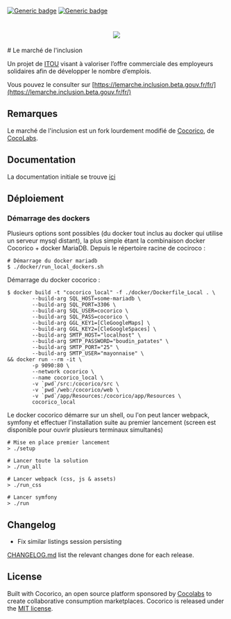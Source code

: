 [![Generic badge](https://img.shields.io/badge/ITOU-Oh_Oui-lightgreen.svg)](https://shields.io/)
[![Generic badge](https://img.shields.io/badge/État-En_Construction-yellow.svg)](https://shields.io/)
<h1 align="center">
    <img src="https://lemarche.inclusion.beta.gouv.fr/images/Logo-marche.png" />
</h1>
# Le marché de l'inclusion

Un projet de [ITOU](https://beta.gouv.fr/startups/itou.html) visant à
valoriser l’offre commerciale des employeurs solidaires afin de développer le nombre d’emplois.

Vous pouvez le consulter sur [https://lemarche.inclusion.beta.gouv.fr/fr/](https://lemarche.inclusion.beta.gouv.fr/fr/)

## Remarques
Le marché de l'inclusion est un fork lourdement modifié de [Cocorico](https://github.com/Cocolabs-SAS/cocorico), de [CocoLabs](https://www.cocolabs.com/en/?utm_source=google&utm_medium=cpc&utm_campaign=1485295889&utm_term=cocolabs&utm_content=284163607647&campaignid=1485295889&utm_source=google&utm_medium=cpc&gclid=CjwKCAjwy42FBhB2EiwAJY0yQlR2JYmQuW93jNtEG_mGi8SC_cscrJWef06jtCAudDm8AvtMWfY0oRoCiU0QAvD_BwE).

## Documentation
La documentation initiale se trouve [ici](doc/index.md)

## Déploiement
### Démarrage des dockers
Plusieurs options sont possibles (du docker tout inclus au docker qui utilise un serveur mysql distant), la plus simple étant la combinaison docker Cocorico + docker MariaDB.
Depuis le répertoire racine de cociroco :
```
# Démarrage du docker mariadb
$ ./docker/run_local_dockers.sh
```

Démarrage du docker cocorico :
```
$ docker build -t "cocorico_local" -f ./docker/Dockerfile_Local . \
        --build-arg SQL_HOST=some-mariadb \
        --build-arg SQL_PORT=3306 \
        --build-arg SQL_USER=cocorico \
        --build-arg SQL_PASS=cocorico \
        --build-arg GGL_KEY1=[CleGoogleMaps] \
        --build-arg GGL_KEY2=[CleGoogleSpaces] \
        --build-arg SMTP_HOST="localhost" \
        --build-arg SMTP_PASSWORD="boudin_patates" \
        --build-arg SMTP_PORT="25" \
        --build-arg SMTP_USER="mayonnaise" \
&& docker run --rm -it \
        -p 9090:80 \
        --network cocorico \
        --name cocorico_local \
        -v `pwd`/src:/cocorico/src \
        -v `pwd`/web:/cocorico/web \
        -v `pwd`/app/Resources:/cocorico/app/Resources \
        cocorico_local
```
Le docker cocorico démarre sur un shell, ou l'on peut lancer webpack, symfony et effectuer l'installation suite au premier lancement (screen est disponible pour ouvrir plusieurs terminaux simultanés)
```
# Mise en place premier lancement
> ./setup

# Lancer toute la solution
> ./run_all

# Lancer webpack (css, js & assets)
> ./run_css

# Lancer symfony
> ./run
```

## Changelog
 - Fix similar listings session persisting

[CHANGELOG.md](CHANGELOG.md) list the relevant changes done for each release.

## License

Built with Cocorico, an open source platform sponsored by [Cocolabs](https://www.cocolabs.com/en/?utm_source=github&utm_medium=cocorico-page&utm_campaign=organic) to create collaborative consumption marketplaces.
Cocorico is released under the [MIT license](LICENSE).
